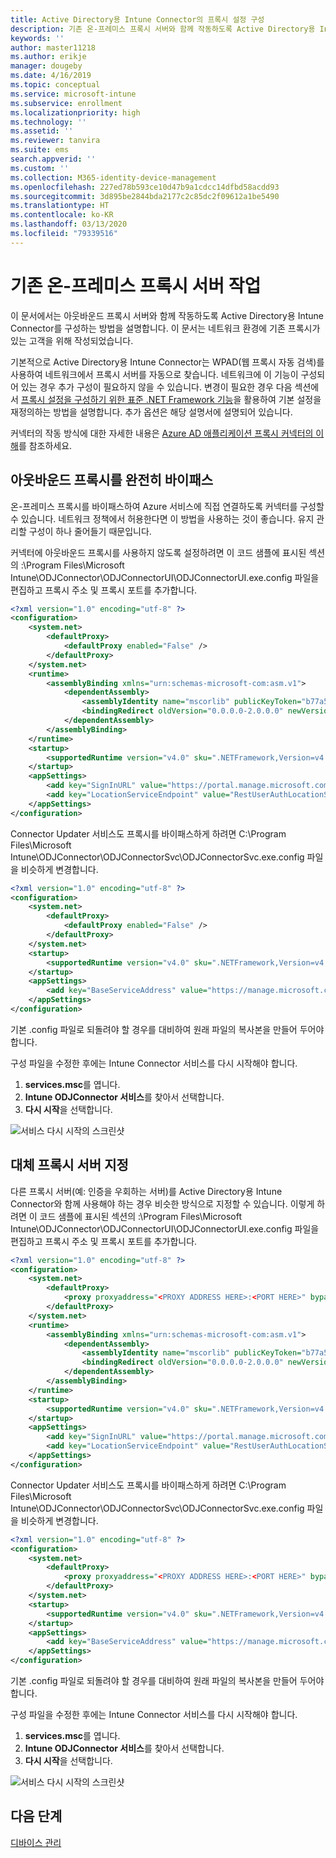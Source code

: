 ```yaml
---
title: Active Directory용 Intune Connector의 프록시 설정 구성
description: 기존 온-프레미스 프록시 서버와 함께 작동하도록 Active Directory용 Intune Connector를 구성하는 방법을 설명합니다.
keywords: ''
author: master11218
ms.author: erikje
manager: dougeby
ms.date: 4/16/2019
ms.topic: conceptual
ms.service: microsoft-intune
ms.subservice: enrollment
ms.localizationpriority: high
ms.technology: ''
ms.assetid: ''
ms.reviewer: tanvira
ms.suite: ems
search.appverid: ''
ms.custom: ''
ms.collection: M365-identity-device-management
ms.openlocfilehash: 227ed78b593ce10d47b9a1cdcc14dfbd58acdd93
ms.sourcegitcommit: 3d895be2844bda2177c2c85dc2f09612a1be5490
ms.translationtype: HT
ms.contentlocale: ko-KR
ms.lasthandoff: 03/13/2020
ms.locfileid: "79339516"
---
```

# <a name="work-with-existing-on-premises-proxy-servers"></a>기존 온-프레미스 프록시 서버 작업

이 문서에서는 아웃바운드 프록시 서버와 함께 작동하도록 Active Directory용 Intune Connector를 구성하는 방법을 설명합니다. 이 문서는 네트워크 환경에 기존 프록시가 있는 고객을 위해 작성되었습니다.

기본적으로 Active Directory용 Intune Connector는 WPAD(웹 프록시 자동 검색)를 사용하여 네트워크에서 프록시 서버를 자동으로 찾습니다. 네트워크에 이 기능이 구성되어 있는 경우 추가 구성이 필요하지 않을 수 있습니다.  변경이 필요한 경우 다음 섹션에서 [프록시 설정을 구성하기 위한 표준 .NET Framework 기능](https://docs.microsoft.com/dotnet/framework/configure-apps/file-schema/network/defaultproxy-element-network-settings)을 활용하여 기본 설정을 재정의하는 방법을 설명합니다.  추가 옵션은 해당 설명서에 설명되어 있습니다.

커넥터의 작동 방식에 대한 자세한 내용은 [Azure AD 애플리케이션 프록시 커넥터의 이해](https://docs.microsoft.com/azure/active-directory/manage-apps/application-proxy-connectors)를 참조하세요.

## <a name="completely-bypass-outbound-proxies"></a>아웃바운드 프록시를 완전히 바이패스

온-프레미스 프록시를 바이패스하여 Azure 서비스에 직접 연결하도록 커넥터를 구성할 수 있습니다. 네트워크 정책에서 허용한다면 이 방법을 사용하는 것이 좋습니다. 유지 관리할 구성이 하나 줄어들기 때문입니다.

커넥터에 아웃바운드 프록시를 사용하지 않도록 설정하려면 이 코드 샘플에 표시된 섹션의 :\Program Files\Microsoft Intune\ODJConnector\ODJConnectorUI\ODJConnectorUI.exe.config 파일을 편집하고 프록시 주소 및 프록시 포트를 추가합니다.

```xml
<?xml version="1.0" encoding="utf-8" ?>
<configuration>
    <system.net>  
        <defaultProxy>   
            <defaultProxy enabled="False" /> 
        </defaultProxy>  
    </system.net>
    <runtime>
        <assemblyBinding xmlns="urn:schemas-microsoft-com:asm.v1">
            <dependentAssembly>
                <assemblyIdentity name="mscorlib" publicKeyToken="b77a5c561934e089" culture="neutral"/>
                <bindingRedirect oldVersion="0.0.0.0-2.0.0.0" newVersion="4.6.0.0" />
            </dependentAssembly>
        </assemblyBinding>
    </runtime>
    <startup> 
        <supportedRuntime version="v4.0" sku=".NETFramework,Version=v4.6" />
    </startup>
    <appSettings>
        <add key="SignInURL" value="https://portal.manage.microsoft.com/Home/ClientLogon"/>
        <add key="LocationServiceEndpoint" value="RestUserAuthLocationService/RestUserAuthLocationService/ServiceAddresses"/>
    </appSettings>
</configuration>
```

Connector Updater 서비스도 프록시를 바이패스하게 하려면 C:\Program Files\Microsoft Intune\ODJConnector\ODJConnectorSvc\ODJConnectorSvc.exe.config 파일을 비슷하게 변경합니다.

```xml
<?xml version="1.0" encoding="utf-8" ?>
<configuration>
    <system.net>  
        <defaultProxy>
            <defaultProxy enabled="False" /> 
        </defaultProxy>  
    </system.net>
    <startup>
        <supportedRuntime version="v4.0" sku=".NETFramework,Version=v4.6" />
    </startup>
    <appSettings>
        <add key="BaseServiceAddress" value="https://manage.microsoft.com/" />
    </appSettings>
</configuration>
```

기본 .config 파일로 되돌려야 할 경우를 대비하여 원래 파일의 복사본을 만들어 두어야 합니다.

구성 파일을 수정한 후에는 Intune Connector 서비스를 다시 시작해야 합니다. 

1. **services.msc**를 엽니다.
2. **Intune ODJConnector 서비스**를 찾아서 선택합니다.
3. **다시 시작**을 선택합니다.

![서비스 다시 시작의 스크린샷](./media/autopilot-hybrid-connector-proxy/service-restart.png)


## <a name="specifying-an-alternative-proxy-server"></a>대체 프록시 서버 지정

다른 프록시 서버(예: 인증을 우회하는 서버)를 Active Directory용 Intune Connector와 함께 사용해야 하는 경우 비슷한 방식으로 지정할 수 있습니다. 이렇게 하려면 이 코드 샘플에 표시된 섹션의 :\Program Files\Microsoft Intune\ODJConnector\ODJConnectorUI\ODJConnectorUI.exe.config 파일을 편집하고 프록시 주소 및 프록시 포트를 추가합니다.

```xml
<?xml version="1.0" encoding="utf-8" ?>
<configuration>
    <system.net>  
        <defaultProxy>   
            <proxy proxyaddress="<PROXY ADDRESS HERE>:<PORT HERE>" bypassonlocal="True" usesystemdefault="True"/>   
        </defaultProxy>  
    </system.net>
    <runtime>
        <assemblyBinding xmlns="urn:schemas-microsoft-com:asm.v1">
            <dependentAssembly>
                <assemblyIdentity name="mscorlib" publicKeyToken="b77a5c561934e089" culture="neutral"/>
                <bindingRedirect oldVersion="0.0.0.0-2.0.0.0" newVersion="4.6.0.0" />
            </dependentAssembly>
        </assemblyBinding>
    </runtime>
    <startup> 
        <supportedRuntime version="v4.0" sku=".NETFramework,Version=v4.6" />
    </startup>
    <appSettings>
        <add key="SignInURL" value="https://portal.manage.microsoft.com/Home/ClientLogon"/>
        <add key="LocationServiceEndpoint" value="RestUserAuthLocationService/RestUserAuthLocationService/ServiceAddresses"/>
    </appSettings>
</configuration>
```

Connector Updater 서비스도 프록시를 바이패스하게 하려면 C:\Program Files\Microsoft Intune\ODJConnector\ODJConnectorSvc\ODJConnectorSvc.exe.config 파일을 비슷하게 변경합니다.

```xml
<?xml version="1.0" encoding="utf-8" ?>
<configuration>
    <system.net>  
        <defaultProxy>   
            <proxy proxyaddress="<PROXY ADDRESS HERE>:<PORT HERE>" bypassonlocal="True" usesystemdefault="True"/>   
        </defaultProxy>  
    </system.net>
    <startup>
        <supportedRuntime version="v4.0" sku=".NETFramework,Version=v4.6" />
    </startup>
    <appSettings>
        <add key="BaseServiceAddress" value="https://manage.microsoft.com/" />
    </appSettings>
</configuration>
```

기본 .config 파일로 되돌려야 할 경우를 대비하여 원래 파일의 복사본을 만들어 두어야 합니다.

구성 파일을 수정한 후에는 Intune Connector 서비스를 다시 시작해야 합니다. 

1. **services.msc**를 엽니다.
2. **Intune ODJConnector 서비스**를 찾아서 선택합니다.
3. **다시 시작**을 선택합니다.

![서비스 다시 시작의 스크린샷](./media/autopilot-hybrid-connector-proxy/service-restart.png)


## <a name="next-steps"></a>다음 단계

[디바이스 관리](../remote-actions/device-management.md)
